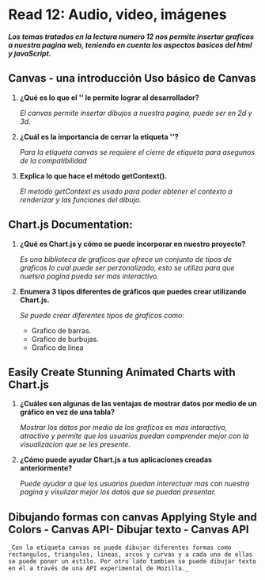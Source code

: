 # Read 12:  Audio, video, imágenes
***Los temas tratados en la lectura numero 12 nos permite insertar graficos a nuestra pagina web, teniendo en cuenta los aspectos basicos del html y javaScript.***

## **Canvas - una introducción Uso básico de Canvas**
1. **¿Qué es lo que el '<canvas>' le permite lograr al desarrollador?**

    _El canvas permite insertar dibujos a nuestra pagina, puede ser en 2d y 3d._ 

2. **¿Cuál es la importancia de cerrar la etiqueta '</canvas>'?**

    _Para la etiqueta canvas se requiere el cierre de etiqueta para asegunos de la compatibilidad_

3. **Explica lo que hace el método getContext().**

    _El metodo getContext es usado para poder obtener el contexto a renderizar y las funciones del dibujo._

## **Chart.js Documentation:**
1. **¿Qué es Chart.js y cómo se puede incorporar en nuestro proyecto?**

    _Es una biblioteca de graficos que ofrece un conjunto de tipos de graficos lo cual puede ser perzonalizado, esto se utiliza para que nuetsra pagina pueda ser mas interactivo._

2. **Enumera 3 tipos diferentes de gráficos que puedes crear utilizando Chart.js.**

    _Se puede crear diferentes tipos de graficos como:_
     + Grafico de barras.
     + Grafico de burbujas.
     + Grafico de linea

## **Easily Create Stunning Animated Charts with Chart.js**
1. **¿Cuáles son algunas de las ventajas de mostrar datos por medio de un gráfico en vez de una tabla?**

    _Mostrar los datos por medio de los graficos es mas interactivo, atractivo y permite que los usuarios puedan comprender mejor con la visualizacion que se les presente._

2. **¿Cómo puede ayudar Chart.js a tus aplicaciones creadas anteriormente?**

      _Puede ayudar a que los usuarios puedan interectuar mas con nuestra pagina y visulizar mejor los datos que se puedan presentar._
     
## **Dibujando formas con canvas Applying Style and Colors - Canvas API- Dibujar texto - Canvas API**

    _Con la etiqueta canvas se puede dibujar diferentes formas como rectangulos, triangulos, lineas, arcos y curvas y a cada uno de ellas se puede poner un estilo. Por otro lado tambien se puede dibujar texto en él a través de una API experimental de Mozilla._